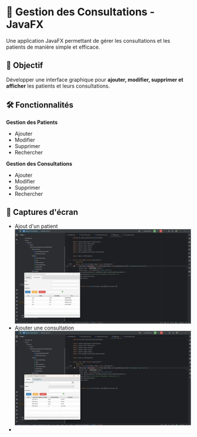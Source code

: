 # 🏥 Gestion des Consultations - JavaFX  

Une application JavaFX permettant de gérer les consultations et les patients de manière simple et efficace.  

## 📌 Objectif  
Développer une interface graphique pour **ajouter, modifier, supprimer et afficher** les patients et leurs consultations.  

## 🛠️ Fonctionnalités  

**Gestion des Patients**
- Ajouter
- Modifier
- Supprimer
- Rechercher

**Gestion des Consultations**
- Ajouter
- Modifier
- Supprimer
- Rechercher

## 🎥 Captures d'écran
- Ajout d'un patient
![Ajout](gestion-consultation/Imgs/patient.png)
- Ajouter une consultation
![Ajout](gestion-consultation/Imgs/Cstions.png)
- 


